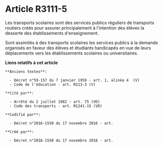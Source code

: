 # Article R3111-5

Les transports scolaires sont des services publics réguliers de transports routiers créés pour assurer principalement à
l'intention des élèves la desserte des établissements d'enseignement.

Sont assimilés à des transports scolaires les services publics à la demande organisés en faveur des élèves et étudiants
handicapés en vue de leurs déplacements vers les établissements scolaires ou universitaires.

**Liens relatifs à cet article**

	**Anciens textes**:

	  - Décret n°59-157 du 7 janvier 1959 - art. 1, alinéa 4  (V)
	  - Code de l'éducation - art. R213-3 (V)

	**Cité par**:

	  - Arrêté du 2 juillet 1982 - art. 75 (VD)
	  - Code des transports - art. R1241-15 (VD)

	**Codifié par**:

	  - Décret n°2016-1550 du 17 novembre 2016 - art.

	**Créé par**:

	  - Décret n°2016-1550 du 17 novembre 2016 - art.
